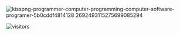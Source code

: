 ![kisspng-programmer-computer-programming-computer-software-programer-5b0cddf4814128 2692493115275699085294](https://user-images.githubusercontent.com/85586586/189495178-d00efa21-40bb-45d7-8eed-023cd6dc1c00.png)

![visitors](https://visitor-badge.glitch.me/badge?page_id=page.id&left_color=black&right_color=black)

